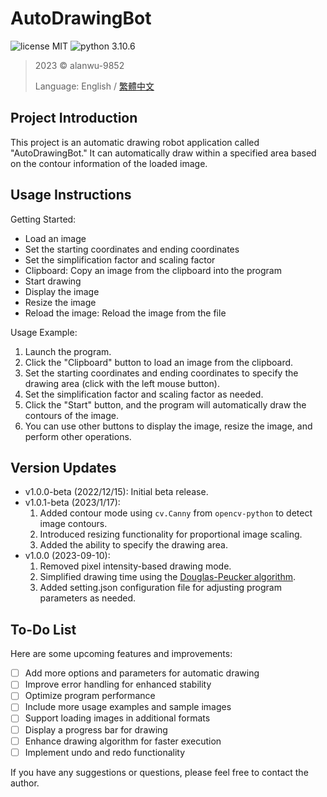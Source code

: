 AutoDrawingBot
======

![license MIT](https://img.shields.io/badge/license-MIT-blue)
![python 3.10.6](https://img.shields.io/badge/python-3.10.6-blue)

> 2023 &copy; alanwu-9852
> 
> Language: English / [繁體中文](./README.zh-TW.md)

Project Introduction
---
This project is an automatic drawing robot application called "AutoDrawingBot." It can automatically draw within a specified area based on the contour information of the loaded image.

Usage Instructions
---

Getting Started:
- Load an image
- Set the starting coordinates and ending coordinates
- Set the simplification factor and scaling factor
- Clipboard: Copy an image from the clipboard into the program
- Start drawing
- Display the image
- Resize the image
- Reload the image: Reload the image from the file

Usage Example:

1. Launch the program.
2. Click the "Clipboard" button to load an image from the clipboard.
3. Set the starting coordinates and ending coordinates to specify the drawing area (click with the left mouse button).
4. Set the simplification factor and scaling factor as needed.
5. Click the "Start" button, and the program will automatically draw the contours of the image.
6. You can use other buttons to display the image, resize the image, and perform other operations.

Version Updates
---
* v1.0.0-beta (2022/12/15): Initial beta release.
* v1.0.1-beta (2023/1/17):
    1. Added contour mode using `cv.Canny` from `opencv-python` to detect image contours.
    2. Introduced resizing functionality for proportional image scaling.
    3. Added the ability to specify the drawing area.
* v1.0.0 (2023-09-10):
    1. Removed pixel intensity-based drawing mode.
    2. Simplified drawing time using the [Douglas-Peucker algorithm](https://en.wikipedia.org/wiki/Ramer%E2%80%93Douglas%E2%80%93Peucker_algorithm).
    3. Added setting.json configuration file for adjusting program parameters as needed.

To-Do List
---
Here are some upcoming features and improvements:

- [ ] Add more options and parameters for automatic drawing
- [ ] Improve error handling for enhanced stability
- [ ] Optimize program performance
- [ ] Include more usage examples and sample images
- [ ] Support loading images in additional formats
- [ ] Display a progress bar for drawing
- [ ] Enhance drawing algorithm for faster execution
- [ ] Implement undo and redo functionality

If you have any suggestions or questions, please feel free to contact the author.
